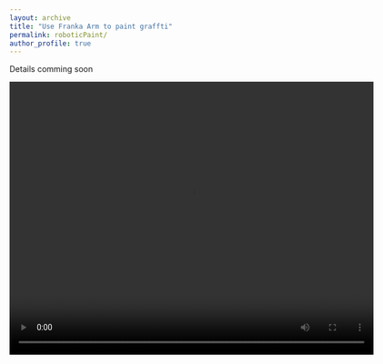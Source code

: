 ```yaml
---
layout: archive
title: "Use Franka Arm to paint graffti"
permalink: roboticPaint/
author_profile: true
---
```


Details comming soon

<p align="center">
  <video width="640" height="480" controls>
    <source src="https://adrienzhh.github.io/honghao/images/robotic_painting.mp4" type="video/mp4">
  </video>
</p>


